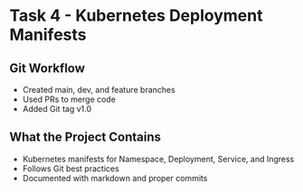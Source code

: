 # Task 4 - Kubernetes Deployment Manifests

## Git Workflow
- Created main, dev, and feature branches
- Used PRs to merge code
- Added Git tag v1.0

## What the Project Contains
- Kubernetes manifests for Namespace, Deployment, Service, and Ingress
- Follows Git best practices
- Documented with markdown and proper commits
